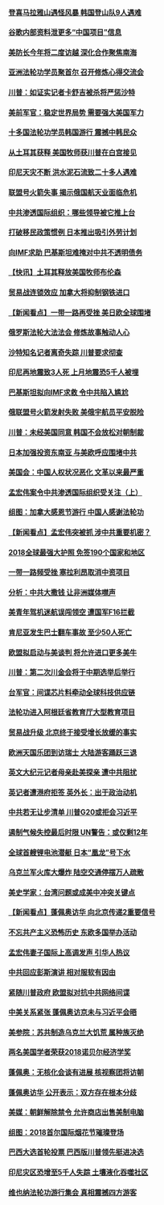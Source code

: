 #### [登喜马拉雅山遇怪风暴 韩国登山队9人遇难](../pages/nsc418/n10784286.md?t=10150934) 

#### [谷歌内部资料泄更多“中国项目”信息](../pages/nsc418/n10783142.md?t=10150934) 

#### [美防长今年将二度访越 深化合作聚焦南海](../pages/nsc418/n10783067.md?t=10150934) 

#### [亚洲法轮功学员聚首尔 召开修炼心得交流会](../pages/nsc418/n10780294.md?t=10150934) 

#### [川普：如证实记者卡舒吉被杀将严惩沙特](../pages/nsc418/n10782611.md?t=10150934) 

#### [美前军官：稳定世界局势 需要强大美国军力](../pages/nsc418/n10781975.md?t=10150934) 

#### [十多国法轮功学员韩国游行 震撼中韩民众](../pages/nsc418/n10781244.md?t=10150934) 

#### [从土耳其获释 美国牧师获川普在白宫接见](../pages/nsc418/n10781786.md?t=10150934) 

#### [印尼天灾不断 洪水泥石流致二十多人遇难](../pages/nsc418/n10781733.md?t=10150934) 

#### [联盟号火箭失事 揭示俄国航天业面临危机](../pages/nsc418/n10781049.md?t=10150934) 

#### [中共渗透国际组织：哪些领导被它推上台](../pages/nsc418/n10780076.md?t=10150934) 

#### [打破移民政策惯例 日本推出吸引外劳计划](../pages/nsc418/n10780027.md?t=10150934) 

#### [向IMF求助 巴基斯坦难掩对中共不透明债务](../pages/nsc418/n10779334.md?t=10150934) 

#### [【快讯】土耳其释放美国牧师布伦森](../pages/nsc418/n10779530.md?t=10150934) 

#### [贸易战连锁效应 加拿大将抑制钢铁进口](../pages/nsc418/n10778999.md?t=10150934) 

#### [【新闻看点】一带一路再受挫 美日欧全球围堵](../pages/nsc418/n10777284.md?t=10150934) 

#### [俄罗斯法轮大法法会 修炼故事触动人心](../pages/nsc418/n10777123.md?t=10150934) 

#### [沙特知名记者离奇失踪 川普要求彻查](../pages/nsc418/n10777290.md?t=10150934) 

#### [印尼再地震致3人死 上月地震恐5千人被埋](../pages/nsc418/n10776842.md?t=10150934) 

#### [巴基斯坦拟向IMF求救 令中共陷入尴尬](../pages/nsc418/n10775275.md?t=10150934) 

#### [俄联盟号火箭发射失败 美俄宇航员平安脱险](../pages/nsc418/n10776805.md?t=10150934) 

#### [川普：未经美国同意 韩国不会放松对朝制裁](../pages/nsc418/n10776516.md?t=10150934) 

#### [日本加强投资东南亚 与美欧呼应围堵中共](../pages/nsc418/n10776420.md?t=10150934) 

#### [美国会：中国人权状况恶化 文革以来最严重](../pages/nsc418/n10775405.md?t=10150934) 

#### [孟宏伟案令中共渗透国际组织受关注（上）](../pages/nsc418/n10773407.md?t=10150934) 

#### [组图：加拿大感恩节游行 中国人感谢法轮功](../pages/nsc418/n10774602.md?t=10150934) 

#### [【新闻看点】孟宏伟突被抓 涉中共重要机密？](../pages/nsc418/n10774768.md?t=10150934) 

#### [2018全球最强大护照 免签190个国家和地区](../pages/nsc418/n10774785.md?t=10150934) 

#### [一带一路频受挫 塞拉利昂取消中资项目](../pages/nsc418/n10774667.md?t=10150934) 

#### [分析：中共大撒钱 让非洲媒体噤声](../pages/nsc418/n10772349.md?t=10150934) 

#### [美青年驾机迷航误闯领空 遭国军F16拦截](../pages/nsc418/n10774153.md?t=10150934) 

#### [肯尼亚发生巴士翻车事故 至少50人死亡](../pages/nsc418/n10774150.md?t=10150934) 

#### [欧盟拟启动与美谈判 将允许进口更多美牛](../pages/nsc418/n10773644.md?t=10150934) 

#### [川普：第二次川金会将于中期选举后举行](../pages/nsc418/n10773708.md?t=10150934) 

#### [台军官：间谍芯片料牵动全球科技供应链](../pages/nsc418/n10772822.md?t=10150934) 

#### [法轮功进入阿根廷省教育厅大型教育项目](../pages/nsc418/n10772186.md?t=10150934) 

#### [贸易战升级 北京终于接受增长放缓的事实](../pages/nsc418/n10772868.md?t=10150934) 

#### [欧洲天国乐团到访瑞士 大陆游客踊跃三退](../pages/nsc418/n10772672.md?t=10150934) 

#### [英文大纪元记者母亲赴美探亲 遭中共阻扰](../pages/nsc418/n10772575.md?t=10150934) 

#### [英记者遭港府拒签 英外长：出于政治动机](../pages/nsc418/n10772603.md?t=10150934) 

#### [中共若无让步清单 川普G20或拒会习近平](../pages/nsc418/n10771813.md?t=10150934) 

#### [遏制气候失控最后时限 UN警告：或仅剩12年](../pages/nsc418/n10771411.md?t=10150934) 

#### [全球首艘锂电池潜艇 日本“凰龙”号下水](../pages/nsc418/n10771671.md?t=10150934) 

#### [乌克兰军火库大爆炸 陆空交通停摆万人疏散](../pages/nsc418/n10771658.md?t=10150934) 

#### [美史学家：台湾问题或成美中冲突关键点](../pages/nsc418/n10771318.md?t=10150934) 

#### [【新闻看点】蓬佩奥访华 向北京传递2重要信号](../pages/nsc418/n10770311.md?t=10150934) 

#### [不忘共产主义恐怖历史 东欧多国举办活动](../pages/nsc418/n10770391.md?t=10150934) 

#### [孟宏伟妻子国际上高调发声 引华人热议](../pages/nsc418/n10770153.md?t=10150934) 

#### [中共回应彭斯演讲 相对服软有因由](../pages/nsc418/n10770070.md?t=10150934) 

#### [紧随川普政府 欧盟拟对抗中共网络间谍](../pages/nsc418/n10770155.md?t=10150934) 

#### [中美关系紧张 蓬佩奥访京未与习近平会晤](../pages/nsc418/n10770076.md?t=10150934) 

#### [美参院：苏共制造乌克兰大饥荒 属种族灭绝](../pages/nsc418/n10769945.md?t=10150934) 

#### [两名美国学者荣获2018诺贝尔经济学奖](../pages/nsc418/n10768693.md?t=10150934) 

#### [蓬佩奥：无核化会谈有进展 核视察团将访朝](../pages/nsc418/n10768194.md?t=10150934) 

#### [蓬佩奥访华 公开表示：双方存在根本分歧](../pages/nsc418/n10768365.md?t=10150934) 

#### [美媒：朝鲜解除禁令 允许商店出售美制电脑](../pages/nsc418/n10768025.md?t=10150934) 

#### [组图：2018首尔国际烟花节璀璨登场](../pages/nsc418/n10767652.md?t=10150934) 

#### [巴西大选首轮投票 巴西版川普领先挺进决选](../pages/nsc418/n10767437.md?t=10150934) 

#### [印尼灾区恐增至5千人失踪 土壤液化吞噬社区](../pages/nsc418/n10767209.md?t=10150934) 

#### [维也纳法轮功游行集会 真相震撼四方游客](../pages/nsc418/n10758570.md?t=10150934) 


